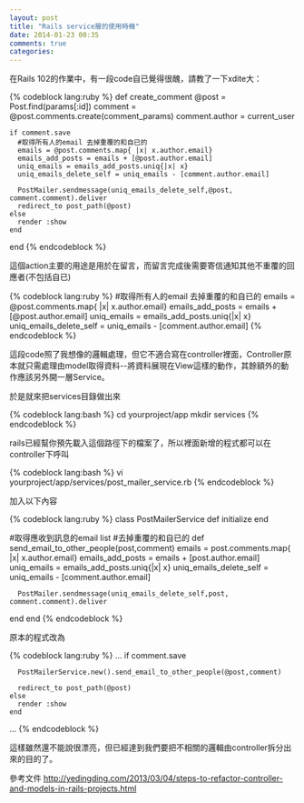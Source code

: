 ```yaml
---
layout: post
title: "Rails service層的使用時機"
date: 2014-01-23 00:35
comments: true
categories: 
---
```

在Rails 102的作業中，有一段code自已覺得很醜，請教了一下xdite大：

{% codeblock lang:ruby %}
  def create_comment
    @post = Post.find(params[:id])
    comment = @post.comments.create(comment_params)
    comment.author = current_user

    if comment.save
      #取得所有人的email 去掉重覆的和自已的
      emails = @post.comments.map{ |x| x.author.email}
      emails_add_posts = emails + [@post.author.email]
      uniq_emails = emails_add_posts.uniq{|x| x}
      uniq_emails_delete_self = uniq_emails - [comment.author.email]
      
      PostMailer.sendmessage(uniq_emails_delete_self,@post, comment.comment).deliver
      redirect_to post_path(@post)
    else
      render :show
    end
  end
{% endcodeblock %}

這個action主要的用途是用於在留言，而留言完成後需要寄信通知其他不重覆的回應者(不包括自已)

{% codeblock lang:ruby %}
      #取得所有人的email 去掉重覆的和自已的
      emails = @post.comments.map{ |x| x.author.email}
      emails_add_posts = emails + [@post.author.email]
      uniq_emails = emails_add_posts.uniq{|x| x}
      uniq_emails_delete_self = uniq_emails - [comment.author.email]
{% endcodeblock %}

這段code照了我想像的邏輯處理，但它不適合寫在controller裡面，Controller原本就只需處理由model取得資料--將資料展現在View這樣的動作，其餘額外的動作應該另外開一層Service。

於是就來把services目錄做出來

{% codeblock lang:bash %}
cd yourproject/app
mkdir services
{% endcodeblock %}

rails已經幫你預先載入這個路徑下的檔案了，所以裡面新增的程式都可以在controller下呼叫

{% codeblock lang:bash %}
vi yourproject/app/services/post_mailer_service.rb
{% endcodeblock %}

加入以下內容

{% codeblock lang:ruby %}
class PostMailerService
  def initialize
  end

  #取得應收到訊息的email list
  #去掉重覆的和自已的
  def send_email_to_other_people(post,comment)
      emails = post.comments.map{ |x| x.author.email}
      emails_add_posts = emails + [post.author.email]
      uniq_emails = emails_add_posts.uniq{|x| x}
      uniq_emails_delete_self = uniq_emails - [comment.author.email]

      PostMailer.sendmessage(uniq_emails_delete_self,post, comment.comment).deliver
  end
end
{% endcodeblock %}

原本的程式改為

{% codeblock lang:ruby %}
...
    if comment.save
      
      PostMailerService.new().send_email_to_other_people(@post,comment)

      redirect_to post_path(@post)
    else
      render :show
    end
...
{% endcodeblock %}

這樣雖然還不能說很漂亮，但已經達到我們要把不相關的邏輯由controller拆分出來的目的了。


參考文件
http://yedingding.com/2013/03/04/steps-to-refactor-controller-and-models-in-rails-projects.html